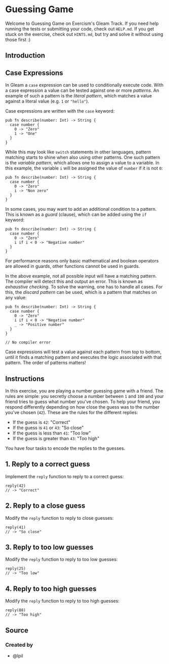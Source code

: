 # Guessing Game

Welcome to Guessing Game on Exercism's Gleam Track.
If you need help running the tests or submitting your code, check out `HELP.md`.
If you get stuck on the exercise, check out `HINTS.md`, but try and solve it without using those first :)

## Introduction

## Case Expressions

In Gleam a `case` expression can be used to conditionally execute code. With a case expression a value can be tested against one or more _patterns_. An example of such a pattern is the _literal pattern_, which matches a value against a literal value (e.g. `1` or `"hello"`).

Case expressions are written with the `case` keyword:

```gleam
pub fn describe(number: Int) -> String {
  case number {
    0 -> "Zero"
    1 -> "One"
  }
}
```

While this may look like `switch` statements in other languages, pattern matching starts to shine when also using other patterns. One such pattern is the _variable pattern_, which allows one to assign a value to a variable. In this example, the variable `i` will be assigned the value of `number` if it is not `0`:

```gleam
pub fn describe(number: Int) -> String {
  case number {
    0 -> "Zero"
    i -> "Non zero"
  }
}
```

In some cases, you may want to add an additional condition to a pattern. This is known as a _guard_ (clause), which can be added using the `if` keyword:

```gleam
pub fn describe(number: Int) -> String {
  case number {
    0 -> "Zero"
    i if i < 0 -> "Negative number"
  }
}
```

For performance reasons only basic mathematical and boolean operators are allowed in guards, other functions cannot be used in guards.

In the above example, not all possible input will have a matching pattern. The compiler will detect this and output an error. This is known as _exhaustive checking_. To solve the warning, one has to handle all cases. For this, the _discard pattern_ can be used, which is a pattern that matches on any value:

```gleam
pub fn describe(number: Int) -> String {
  case number {
    0 -> "Zero"
    i if i < 0 -> "Negative number"
    _ -> "Positive number"
  }
}

// No compiler error
```

Case expressions will test a value against each pattern from top to bottom, until it finds a matching pattern and executes the logic associated with that pattern. The order of patterns matters!

## Instructions

In this exercise, you are playing a number guessing game with a friend. The rules are simple: you secretly choose a number between `1` and `100` and your friend tries to guess what number you've chosen. To help your friend, you respond differently depending on how close the guess was to the number you've chosen (`42`). These are the rules for the different replies:

- If the guess is `42`: "Correct"
- If the guess is `41` or `43`: "So close"
- If the guess is less than `41`: "Too low"
- If the guess is greater than `43`: "Too high"

You have four tasks to encode the replies to the guesses.

## 1. Reply to a correct guess

Implement the `reply` function to reply to a correct guess:

```gleam
reply(42)
// -> "Correct"
```

## 2. Reply to a close guess

Modify the `reply` function to reply to close guesses:

```gleam
reply(41)
// -> "So close"
```

## 3. Reply to too low guesses

Modify the `reply` function to reply to too low guesses:

```gleam
reply(25)
// -> "Too low"
```

## 4. Reply to too high guesses

Modify the `reply` function to reply to too high guesses:

```gleam
reply(88)
// -> "Too high"
```

## Source

### Created by

- @lpil